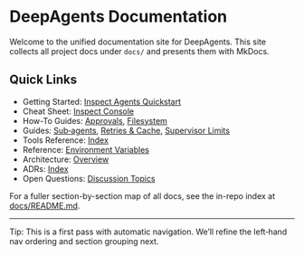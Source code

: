# DeepAgents Documentation

Welcome to the unified documentation site for DeepAgents. This site collects all project docs under `docs/` and presents them with MkDocs.

## Quick Links

- Getting Started: [Inspect Agents Quickstart](getting-started/inspect_agents_quickstart.md)
- Cheat Sheet: [Inspect Console](getting-started/inspect_console_cheatsheet.md)
- How-To Guides: [Approvals](how-to/approvals.md), [Filesystem](how-to/filesystem.md)
- Guides: [Sub‑agents](guides/subagents.md), [Retries & Cache](guides/retries_cache.md), [Supervisor Limits](guides/supervisor-limits.md)
- Tools Reference: [Index](tools/README.md)
- Reference: [Environment Variables](reference/environment.md)
- Architecture: [Overview](ARCHITECTURE.md)
- ADRs: [Index](adr/README.md)
- Open Questions: [Discussion Topics](design/open-questions.md)

For a fuller section-by-section map of all docs, see the in-repo index at [docs/README.md](README.md).

---

Tip: This is a first pass with automatic navigation. We’ll refine the left‑hand nav ordering and section grouping next.
